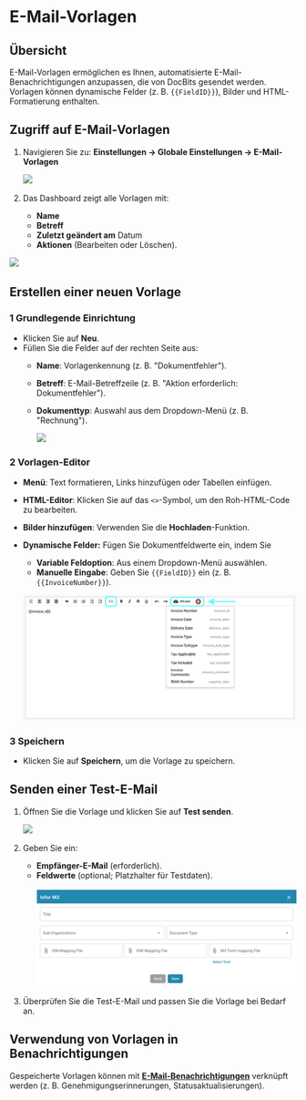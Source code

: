 # E-Mail-Vorlagen

## **Übersicht**

E-Mail-Vorlagen ermöglichen es Ihnen, automatisierte E-Mail-Benachrichtigungen anzupassen, die von DocBits gesendet werden. Vorlagen können dynamische Felder (z. B. `{{FieldID}}`), Bilder und HTML-Formatierung enthalten.

## **Zugriff auf E-Mail-Vorlagen**

1.  Navigieren Sie zu: **Einstellungen → Globale Einstellungen → E-Mail-Vorlagen**

    ![](https://docs.docbits.com/~gitbook/image?url=https%3A%2F%2F578966019-files.gitbook.io%2F%7E%2Ffiles%2Fv0%2Fb%2Fgitbook-x-prod.appspot.com%2Fo%2Fspaces%252FT2n2w4uDCJvv7CJ5zrdk%252Fuploads%252FWzjaI1Jinpw0PQHCuwM0%252Fimage.png%3Falt%3Dmedia%26token%3D21f7af41-6ebe-4e25-952f-9ae0b11cade2\&width=768\&dpr=4\&quality=100\&sign=ae789081\&sv=2)
2. Das Dashboard zeigt alle Vorlagen mit:
   * **Name**
   * **Betreff**
   * **Zuletzt geändert am** Datum
   * **Aktionen** (Bearbeiten oder Löschen).

![](https://docs.docbits.com/~gitbook/image?url=https%3A%2F%2F578966019-files.gitbook.io%2F%7E%2Ffiles%2Fv0%2Fb%2Fgitbook-x-prod.appspot.com%2Fo%2Fspaces%252FT2n2w4uDCJvv7CJ5zrdk%252Fuploads%252FENN4zipGg75mpi2OooPP%252Fimage.png%3Falt%3Dmedia%26token%3Ddff6d8a8-e5b3-4e52-bee1-e311daba7b64\&width=768\&dpr=4\&quality=100\&sign=4202a84f\&sv=2)

## **Erstellen einer neuen Vorlage**

### **1 Grundlegende Einrichtung**

* Klicken Sie auf **Neu**.
* Füllen Sie die Felder auf der rechten Seite aus:
  * **Name**: Vorlagenkennung (z. B. "Dokumentfehler").
  * **Betreff**: E-Mail-Betreffzeile (z. B. "Aktion erforderlich: Dokumentfehler").
  *   **Dokumenttyp**: Auswahl aus dem Dropdown-Menü (z. B. "Rechnung").

      ![](https://docs.docbits.com/~gitbook/image?url=https%3A%2F%2F578966019-files.gitbook.io%2F%7E%2Ffiles%2Fv0%2Fb%2Fgitbook-x-prod.appspot.com%2Fo%2Fspaces%252FT2n2w4uDCJvv7CJ5zrdk%252Fuploads%252FXzmfZBIoyoDS7tTz1qo4%252Fimage.png%3Falt%3Dmedia%26token%3D24547984-2406-41b5-95d6-0f7f45e06258\&width=768\&dpr=4\&quality=100\&sign=f7aa9b89\&sv=2)

### **2 Vorlagen-Editor**

* **Menü**: Text formatieren, Links hinzufügen oder Tabellen einfügen.
* **HTML-Editor**: Klicken Sie auf das `<>`-Symbol, um den Roh-HTML-Code zu bearbeiten.
* **Bilder hinzufügen**: Verwenden Sie die **Hochladen**-Funktion.
*   **Dynamische Felder:** Fügen Sie Dokumentfeldwerte ein, indem Sie

    * **Variable Feldoption**: Aus einem Dropdown-Menü auswählen.
    * **Manuelle Eingabe**: Geben Sie `{{FieldID}}` ein (z. B. `{{InvoiceNumber}}`).



    ![](https://raw.githubusercontent.com/Fellow-Consulting-AG/docbits/refs/heads/main/readme/.gitbook/assets/email_templates_4.png)

### **3 Speichern**

* Klicken Sie auf **Speichern**, um die Vorlage zu speichern.

## **Senden einer Test-E-Mail**

1.  Öffnen Sie die Vorlage und klicken Sie auf **Test senden**.

    ![](https://docs.docbits.com/~gitbook/image?url=https%3A%2F%2F578966019-files.gitbook.io%2F%7E%2Ffiles%2Fv0%2Fb%2Fgitbook-x-prod.appspot.com%2Fo%2Fspaces%252FT2n2w4uDCJvv7CJ5zrdk%252Fuploads%252FZTskZNsVfWj6IwBmwoR5%252Fimage.png%3Falt%3Dmedia%26token%3D62229942-2ee7-4d58-833c-eb863b18f2d3\&width=768\&dpr=4\&quality=100\&sign=b804f787\&sv=2)
2. Geben Sie ein:
   * **Empfänger-E-Mail** (erforderlich).
   * **Feldwerte** (optional; Platzhalter für Testdaten). \
     \
     ![](<../../../.gitbook/assets/image (19).png>)
3. Überprüfen Sie die Test-E-Mail und passen Sie die Vorlage bei Bedarf an.

## **Verwendung von Vorlagen in Benachrichtigungen**

Gespeicherte Vorlagen können mit [**E-Mail-Benachrichtigungen**](../../../overview/settings/global-settings/email-notification.md) verknüpft werden (z. B. Genehmigungserinnerungen, Statusaktualisierungen).
